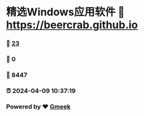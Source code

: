 # 精选Windows应用软件 :link: https://beercrab.github.io 
### :page_facing_up: [23](https://beercrab.github.io/tag.html) 
### :speech_balloon: 0 
### :hibiscus: 8447 
### :alarm_clock: 2024-04-09 10:37:19 
### Powered by :heart: [Gmeek](https://github.com/Meekdai/Gmeek)
